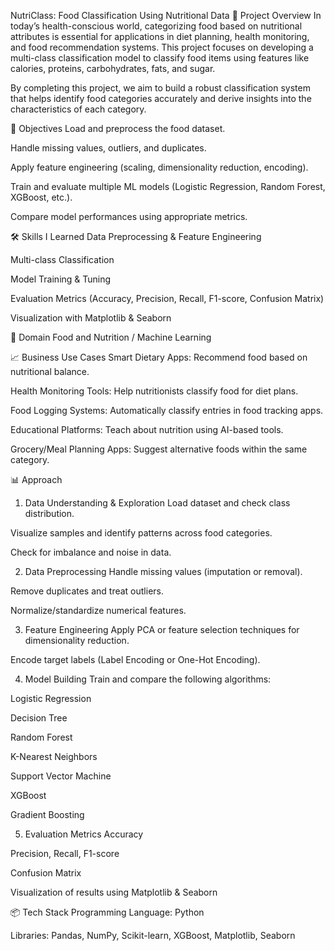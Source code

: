 NutriClass: Food Classification Using Nutritional Data
📌 Project Overview
In today’s health-conscious world, categorizing food based on nutritional attributes is essential for applications in diet planning, health monitoring, and food recommendation systems. This project focuses on developing a multi-class classification model to classify food items using features like calories, proteins, carbohydrates, fats, and sugar.

By completing this project, we aim to build a robust classification system that helps identify food categories accurately and derive insights into the characteristics of each category.

🎯 Objectives
Load and preprocess the food dataset.

Handle missing values, outliers, and duplicates.

Apply feature engineering (scaling, dimensionality reduction, encoding).

Train and evaluate multiple ML models (Logistic Regression, Random Forest, XGBoost, etc.).

Compare model performances using appropriate metrics.

🛠 Skills I Learned
Data Preprocessing & Feature Engineering

Multi-class Classification

Model Training & Tuning

Evaluation Metrics (Accuracy, Precision, Recall, F1-score, Confusion Matrix)

Visualization with Matplotlib & Seaborn

📂 Domain
Food and Nutrition / Machine Learning

📈 Business Use Cases
Smart Dietary Apps: Recommend food based on nutritional balance.

Health Monitoring Tools: Help nutritionists classify food for diet plans.

Food Logging Systems: Automatically classify entries in food tracking apps.

Educational Platforms: Teach about nutrition using AI-based tools.

Grocery/Meal Planning Apps: Suggest alternative foods within the same category.

📊 Approach
1. Data Understanding & Exploration
Load dataset and check class distribution.

Visualize samples and identify patterns across food categories.

Check for imbalance and noise in data.

2. Data Preprocessing
Handle missing values (imputation or removal).

Remove duplicates and treat outliers.

Normalize/standardize numerical features.

3. Feature Engineering
Apply PCA or feature selection techniques for dimensionality reduction.

Encode target labels (Label Encoding or One-Hot Encoding).

4. Model Building
Train and compare the following algorithms:

Logistic Regression

Decision Tree

Random Forest

K-Nearest Neighbors

Support Vector Machine

XGBoost

Gradient Boosting

5. Evaluation Metrics
Accuracy

Precision, Recall, F1-score

Confusion Matrix

Visualization of results using Matplotlib & Seaborn

📦 Tech Stack
Programming Language: Python

Libraries: Pandas, NumPy, Scikit-learn, XGBoost, Matplotlib, Seaborn
